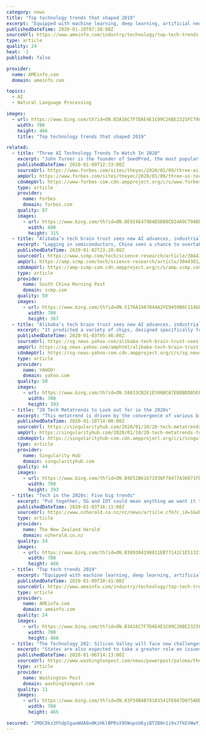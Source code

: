 ```yaml
---
category: news
title: "Top technology trends that shaped 2019"
excerpt: "Equipped with machine learning, deep learning, artificial neural networks and Natural Language Processing (NLP) features, it was unstoppable in 2019-even going to the extent of altering our thinking patterns and predicting diseases that we’re likely to contract in the future. Sectors such as telecom, health, retail, lifestyle and oil and gas ..."
publishedDateTime: 2020-01-10T07:38:00Z
sourceUrl: https://www.ameinfo.com/industry/technology/top-tech-trends-2019
type: article
quality: 24
heat: -1
published: false

provider:
  name: AMEinfo.com
  domain: ameinfo.com

topics:
  - AI
  - Natural Language Processing

images:
  - url: https://www.bing.com/th?id=ON.B3A16C7F7DAE4E1C09C26BE2325FC798
    width: 700
    height: 466
    title: "Top technology trends that shaped 2019"

related:
  - title: "Three AI Technology Trends To Watch In 2020"
    excerpt: "John Turner is the founder of SeedProd, the most popular coming-soon page solution for WordPress used by over 800,000 websites. Today we are going to take a look at the newest trends in artificial intelligence as we enter 2020."
    publishedDateTime: 2020-01-09T12:33:00Z
    sourceUrl: https://www.forbes.com/sites/theyec/2020/01/09/three-ai-technology-trends-to-watch-in-2020/
    ampUrl: https://www.forbes.com/sites/theyec/2020/01/09/three-ai-technology-trends-to-watch-in-2020/amp/
    cdnAmpUrl: https://www-forbes-com.cdn.ampproject.org/c/s/www.forbes.com/sites/theyec/2020/01/09/three-ai-technology-trends-to-watch-in-2020/amp/
    type: article
    provider:
      name: Forbes
      domain: forbes.com
    quality: 87
    images:
      - url: https://www.bing.com/th?id=ON.8E924E479DAD5D88CD24A9C794DEA21E
        width: 600
        height: 315
  - title: "Alibaba’s tech brain trust sees new AI advances, industrial IoT among big trends in 2020"
    excerpt: "Lagging in semiconductors, China sees a chance to overtake the US with AI chips as 5G ushers in new era 4. Modular design method will makes chips easier and faster to develop. The traditional method of chip design “cannot efficiently respond to the fast evolving, fragmented and customised needs of chip production”, the Damo Academy said."
    publishedDateTime: 2020-01-02T23:28:00Z
    sourceUrl: https://www.scmp.com/tech/science-research/article/3044381/alibabas-tech-brain-trust-sees-new-ai-advances-industrial-iot
    ampUrl: https://amp.scmp.com/tech/science-research/article/3044381/alibabas-tech-brain-trust-sees-new-ai-advances-industrial-iot
    cdnAmpUrl: https://amp-scmp-com.cdn.ampproject.org/c/s/amp.scmp.com/tech/science-research/article/3044381/alibabas-tech-brain-trust-sees-new-ai-advances-industrial-iot
    type: article
    provider:
      name: South China Morning Post
      domain: scmp.com
    quality: 50
    images:
      - url: https://www.bing.com/th?id=ON.5176A19A7044A2FE9450B6C1146DC8EB
        width: 700
        height: 367
  - title: "Alibaba’s tech brain trust sees new AI advances, industrial IoT among big trends in 2020"
    excerpt: "It predicted a variety of chips, designed specifically for blockchain and embedded with core algorithms, will emerge and be used in smartphones and various terminals as well as cloud computing operations. Sign up now for our 50% early bird offer from SCMP Research: China AI Report. The all new SCMP China AI Report gives you exclusive first-hand ..."
    publishedDateTime: 2020-01-03T05:46:00Z
    sourceUrl: https://sg.news.yahoo.com/alibaba-tech-brain-trust-sees-141623301.html
    ampUrl: https://sg.news.yahoo.com/amphtml/alibaba-tech-brain-trust-sees-141623301.html
    cdnAmpUrl: https://sg-news-yahoo-com.cdn.ampproject.org/c/s/sg.news.yahoo.com/amphtml/alibaba-tech-brain-trust-sees-141623301.html
    type: article
    provider:
      name: YAHOO!
      domain: yahoo.com
    quality: 50
    images:
      - url: https://www.bing.com/th?id=ON.58633CB2E1E500BCA7EB8BDD05EF6A8E
        width: 700
        height: 393
  - title: "20 Tech Metatrends to Look out for in the 2020s"
    excerpt: "This metatrend is driven by the convergence of various biotechnologies (CRISPR, gene therapy), genome sequencing, and artificial intelligence. (1) A360 Executive Mastermind: If you’re an exponentially and abundance-minded entrepreneur who would like coaching directly from me, consider joining my Abundance 360 Mastermind, a highly selective ..."
    publishedDateTime: 2020-01-10T14:00:00Z
    sourceUrl: https://singularityhub.com/2020/01/10/20-tech-metatrends-to-look-out-for-in-the-2020s/
    ampUrl: https://singularityhub.com/2020/01/10/20-tech-metatrends-to-look-out-for-in-the-2020s/amp/
    cdnAmpUrl: https://singularityhub-com.cdn.ampproject.org/c/s/singularityhub.com/2020/01/10/20-tech-metatrends-to-look-out-for-in-the-2020s/amp/
    type: article
    provider:
      name: Singularity Hub
      domain: singularityhub.com
    quality: 44
    images:
      - url: https://www.bing.com/th?id=ON.B4E52B61671936F78477A36071FDF3CB
        width: 700
        height: 393
  - title: "Tech in the 2020s: Five big trends"
    excerpt: "Put together, 5G and IOT could mean anything we want it to – and dealing with this constant flood of data would require new artificial intelligence to sift through it ... Would we move any closer to AI-powered driverless vehicles becoming a mainstay on motorways? Despite the hype, Parry pointed out that what fully automated vehicles we ..."
    publishedDateTime: 2020-01-03T16:11:00Z
    sourceUrl: https://www.nzherald.co.nz/nz/news/article.cfm?c_id=1&objectid=12290164
    type: article
    provider:
      name: The New Zealand Herald
      domain: nzherald.co.nz
    quality: 24
    images:
      - url: https://www.bing.com/th?id=ON.B309304190811EB77142C1E5132140A3
        width: 700
        height: 466
  - title: "Top tech trends 2019"
    excerpt: "Equipped with machine learning, deep learning, artificial neural networks and Natural Language Processing (NLP) features, it was unstoppable in 2019-even going to the extent of altering our thinking patterns and predicting diseases that we’re likely to contract in the future. Sectors such as telecom, health, retail, lifestyle and oil and gas ..."
    publishedDateTime: 2020-01-09T10:41:00Z
    sourceUrl: https://www.ameinfo.com/industry/technology/top-tech-trends-2019
    type: article
    provider:
      name: AMEinfo.com
      domain: ameinfo.com
    quality: 24
    images:
      - url: https://www.bing.com/th?id=ON.B3A16C7F7DAE4E1C09C26BE2325FC798
        width: 700
        height: 466
  - title: "The Technology 202: Silicon Valley will face new challenges in 2020. Here's what we're watching."
    excerpt: "States are also expected to take a greater role on issues such as autonomous vehicles and facial recognition. 4. Tech giants’ power and size will be under the microscope as antitrust investigations heat up at the federal and state level. Antitrust will continue to dominate the tech policy debate, especially as the House subcommittee leading ..."
    publishedDateTime: 2020-01-06T14:13:00Z
    sourceUrl: https://www.washingtonpost.com/news/powerpost/paloma/the-technology-202/2020/01/06/the-technology-202-silicon-valley-will-face-new-challenges-in-2020-here-s-what-we-re-watching/5e12353f88e0fa32a51474e2/
    type: article
    provider:
      name: Washington Post
      domain: washingtonpost.com
    quality: 11
    images:
      - url: https://www.bing.com/th?id=ON.83F59B4B78183541FE867D075ADB0F72
        width: 700
        height: 465

secured: "2MOCDkz3FhdpSgaoWdA0x0KzHklBPRsX95WupoU6yiBT2B0n1i9x7fkEVWwYjvJhD+iUDZmIbEQ0LvlxsWtlvAX9XIFR2qIl8w7nQKm0+fuZrZRR3j4SW259sy/fb22MTO1LixwRYzhkcSvfkgNJrF9pTrGEhhhz1/9HKktlT7EX0moW3G29zCyWPuMZwf8pDcZ0w4nXo9/FUfj8tOeFeHErm3hvTa8IuQoIqkaISolYr7SFJAqmiK2ybI37ajqFzakjOqQeTtXbCHQGfy6dPQ==;UVFc0E+1quVB9kUu4CLcnw=="
---
```



